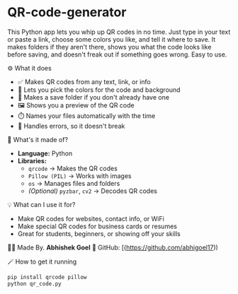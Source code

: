 # QR-code-generator
This Python app lets you whip up QR codes in no time. Just type in your text or paste a link, choose some colors you like, and tell it where to save. It makes folders if they aren't there, shows you what the code looks like before saving, and doesn't freak out if something goes wrong. Easy to use.

 ⚙️ What it does
- ✅ Makes QR codes from any text, link, or info
- 🎨 Lets you pick the colors for the code and background
- 📁 Makes a save folder if you don't already have one
- 🖼️ Shows you a preview of the QR code
- ⏱️ Names your files automatically with the time
- 🧰 Handles errors, so it doesn't break


 🧠 What's it made of?
- **Language:** Python
- **Libraries:**
  - `qrcode` → Makes the QR codes
  - `Pillow (PIL)` → Works with images
  - `os` → Manages files and folders
  - *(Optional)* `pyzbar`, `cv2` → Decodes QR codes


 💡 What can I use it for?
- Make QR codes for websites, contact info, or WiFi
- Make special QR codes for business cards or resumes
- Great for students, beginners, or showing off your skills


 🧑‍💻 Made By.
**Abhishek Goel**
🔗 GitHub: [(https://github.com/abhigoel17))


🪄 How to get it running
```bash
pip install qrcode pillow
python qr_code.py
```
